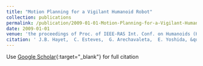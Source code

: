 ```yaml
---
title: "Motion Planning for a Vigilant Humanoid Robot"
collection: publications
permalink: /publication/2009-01-01-Motion-Planning-for-a-Vigilant-Humanoid-Robot
date: 2009-01-01
venue: 'the proceedings of Proc. of IEEE-RAS Int. Conf. on Humanoids (Humanoids&apos;09)'
citation: ' J.B. Hayet,  C. Esteves,  G. Arechavaleta,  E. Yoshida, &quot;Motion Planning for a Vigilant Humanoid Robot.&quot; the proceedings of Proc. of IEEE-RAS Int. Conf. on Humanoids (Humanoids&amp;apos;09), 2009.'
---
```

Use [Google Scholar](https://scholar.google.com/scholar?q=Motion+Planning+for+a+Vigilant+Humanoid+Robot){:target="_blank"} for full citation